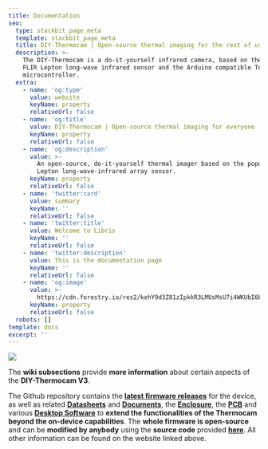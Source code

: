 ```yaml
---
title: Documentation
seo:
  type: stackbit_page_meta
  template: stackbit_page_meta
  title: DIY-Thermocam | Open-source thermal imaging for the rest of us
  description: >-
    The DIY-Thermocam is a do-it-yourself infrared camera, based on the popular
    FLIR Lepton long-wave infrared sensor and the Arduino compatible Teensy 4.1
    microcontroller.
  extra:
    - name: 'og:type'
      value: website
      keyName: property
      relativeUrl: false
    - name: 'og:title'
      value: DIY-Thermocam | Open-source thermal imaging for everyone
      keyName: property
      relativeUrl: false
    - name: 'og:description'
      value: >-
        An open-source, do-it-yourself thermal imager based on the popular FLIR
        Lepton long-wave-infrared array sensor.
      keyName: property
      relativeUrl: false
    - name: 'twitter:card'
      value: summary
      keyName: ''
      relativeUrl: false
    - name: 'twitter:title'
      value: Welcome to Libris
      keyName: ''
      relativeUrl: false
    - name: 'twitter:description'
      value: This is the documentation page
      keyName: ''
      relativeUrl: false
    - name: 'og:image'
      value: >-
        https://cdn.forestry.io/res2/kehY9d3Z81zIpkkR3LMUsMsU7i4WKUbI6bEfHfrCCEs/fit/512/512/sm/0/aHR0cHM6Ly9hcHAu/Zm9yZXN0cnkuaW8v/cmFpbHMvYWN0aXZl/X3N0b3JhZ2UvYmxv/YnMvZXlKZmNtRnBi/SE1pT25zaWJXVnpj/MkZuWlNJNklrSkJh/SEJDU1dOTlFXY3dQ/U0lzSW1WNGNDSTZi/blZzYkN3aWNIVnlJ/am9pWW14dllsOXBa/Q0o5ZlE9PS0tOTdl/MWEzN2RjYmE2MTQ5/MWMzNzkzMjI0NDU1/MzUxNDU4MzIwMjc0/MC9Mb2dvX0xhcmdl/LnBuZw
      keyName: property
      relativeUrl: false
  robots: []
template: docs
excerpt: ''
---
```

![](https://www.diy-thermocam.net/images/docs.jpg)

The **wiki subsections** provide **more information** about certain aspects of the **DIY-Thermocam V3**.

The Github repository contains the **[latest firmware releases](https://github.com/maxritter/DIY-Thermocam/releases)** for the device, as well as related **[Datasheets](https://github.com/maxritter/DIY-Thermocam/tree/master/Datasheets)** and **[Documents](https://github.com/maxritter/DIY-Thermocam/tree/master/Documents)**, the **[Enclosure](https://github.com/maxritter/DIY-Thermocam/tree/master/Enclosure)**, the **[PCB](https://github.com/maxritter/DIY-Thermocam/tree/master/PCB)** and various **[Desktop Software](https://github.com/maxritter/DIY-Thermocam/tree/master/Software)** to **extend the functionalities of the Thermocam beyond the on-device capabilities**. The **whole firmware is open-source** and can be **modified by anybody** using the **source code** provided **[here](https://github.com/maxritter/DIY-Thermocam/tree/master/Firmware_V3)**. All other information can be found on the website linked above.
